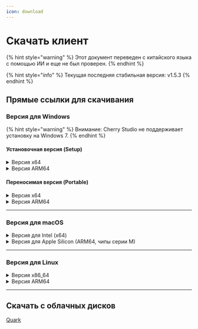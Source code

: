 ```yaml
---
icon: download
---
```

# Скачать клиент


{% hint style="warning" %}
Этот документ переведен с китайского языка с помощью ИИ и еще не был проверен.
{% endhint %}




{% hint style="info" %}
Текущая последняя стабильная версия: v1.5.3
{% endhint %}

## Прямые ссылки для скачивания

### Версия для Windows

{% hint style="warning" %}
Внимание: Cherry Studio не поддерживает установку на Windows 7.
{% endhint %}

#### Установочная версия (Setup)

<details>

<summary>Версия x64</summary>

Основные ссылки:

【[Официальный сайт Cherry Studio](https://cherry-ai.com/download)】 【[GitHub](https://github.com/CherryHQ/cherry-studio/releases/download/v1.5.3/Cherry-Studio-1.5.3-x64-setup.exe)】

Резервные ссылки:

【[Линия 1](https://download-cf.ocoolai.com/https://github.com/CherryHQ/cherry-studio/releases/download/v1.5.3/Cherry-Studio-1.5.3-x64-setup.exe)】 【[Линия 2](https://download.ocoolai.com/https://github.com/CherryHQ/cherry-studio/releases/download/v1.5.3/Cherry-Studio-1.5.3-x64-setup.exe)】 【[Линия 3](https://download.ocoolai.online/https://github.com/CherryHQ/cherry-studio/releases/download/v1.5.3/Cherry-Studio-1.5.3-x64-setup.exe)】

</details>

<details>

<summary>Версия ARM64</summary>

Основные ссылки:

【[Официальный сайт Cherry Studio](https://cherry-ai.com/download)】 【[GitHub](https://github.com/CherryHQ/cherry-studio/releases/download/v1.5.3/Cherry-Studio-1.5.3-arm64-setup.exe)】

Резервные ссылки:

【[Линия 1](https://download-cf.ocoolai.com/https://github.com/CherryHQ/cherry-studio/releases/download/v1.5.3/Cherry-Studio-1.5.3-arm64-setup.exe)】 【[Линия 2](https://download.ocoolai.com/https://github.com/CherryHQ/cherry-studio/releases/download/v1.5.3/Cherry-Studio-1.5.3-arm64-setup.exe)】 【[Линия 3](https://download.ocoolai.online/https://github.com/CherryHQ/cherry-studio/releases/download/v1.5.3/Cherry-Studio-1.5.3-arm64-setup.exe)】

</details>

#### Переносимая версия (Portable)

<details>

<summary>Версия x64</summary>

Основные ссылки:

【[Официальный сайт Cherry Studio](https://cherry-ai.com/download)】 【[GitHub](https://github.com/CherryHQ/cherry-studio/releases/download/v1.5.3/Cherry-Studio-1.5.3-x64-portable.exe)】

Резервные ссылки:

【[Линия 1](https://download-cf.ocoolai.com/https://github.com/CherryHQ/cherry-studio/releases/download/v1.5.3/Cherry-Studio-1.5.3-x64-portable.exe)】 【[Линия 2](https://download.ocoolai.com/https://github.com/CherryHQ/cherry-studio/releases/download/v1.5.3/Cherry-Studio-1.5.3-x64-portable.exe)】 【[Линия 3](https://download.ocoolai.online/https://github.com/CherryHQ/cherry-studio/releases/download/v1.5.3/Cherry-Studio-1.5.3-x64-portable.exe)】

</details>

<details>

<summary>Версия ARM64</summary>

Основные ссылки:

【[Официальный сайт Cherry Studio](https://cherry-ai.com/download)】 【[GitHub](https://github.com/CherryHQ/cherry-studio/releases/download/v1.5.3/Cherry-Studio-1.5.3-arm64-portable.exe)】

Резервные ссылки:

【[Линия 1](https://download-cf.ocoolai.com/https://github.com/CherryHQ/cherry-studio/releases/download/v1.5.3/Cherry-Studio-1.5.3-arm64-portable.exe)】 【[Линия 2](https://download.ocoolai.com/https://github.com/CherryHQ/cherry-studio/releases/download/v1.5.3/Cherry-Studio-1.5.3-arm64-portable.exe)】 【[Линия 3](https://download.ocoolai.online/https://github.com/CherryHQ/cherry-studio/releases/download/v1.5.3/Cherry-Studio-1.5.3-arm64-portable.exe)】

</details>

***

### Версия для macOS

<details>

<summary>Версия для Intel (x64)</summary>

Основные ссылки:

【[Официальный сайт Cherry Studio](https://cherry-ai.com/download)】 【[GitHub](https://github.com/CherryHQ/cherry-studio/releases/download/v1.5.3/Cherry-Studio-1.5.3-x64.dmg)】

Резервные ссылки:

【[Линия 1](https://download-cf.ocoolai.com/https://github.com/CherryHQ/cherry-studio/releases/download/v1.5.3/Cherry-Studio-1.5.3-x64.dmg)】 【[Линия 2](https://download.ocoolai.com/https://github.com/CherryHQ/cherry-studio/releases/download/v1.5.3/Cherry-Studio-1.5.3-x64.dmg)】 【[Линия 3](https://download.ocoolai.online/https://github.com/CherryHQ/cherry-studio/releases/download/v1.5.3/Cherry-Studio-1.5.3-x64.dmg)】

</details>

<details>

<summary>Версия для Apple Silicon (ARM64, чипы серии M)</summary>

Основные ссылки:

【[Официальный сайт Cherry Studio](https://cherry-ai.com/download)】 【[GitHub](https://github.com/CherryHQ/cherry-studio/releases/download/v1.5.3/Cherry-Studio-1.5.3-arm64.dmg)】

Резервные ссылки:

【[Линия 1](https://download-cf.ocoolai.com/https://github.com/CherryHQ/cherry-studio/releases/download/v1.5.3/Cherry-Studio-1.5.3-arm64.dmg)】 【[Линия 2](https://download.ocoolai.com/https://github.com/CherryHQ/cherry-studio/releases/download/v1.5.3/Cherry-Studio-1.5.3-arm64.dmg)】 【[Линия 3](https://download.ocoolai.online/https://github.com/CherryHQ/cherry-studio/releases/download/v1.5.3/Cherry-Studio-1.5.3-arm64.dmg)】

</details>

***

### Версия для Linux

<details>

<summary>Версия x86_64</summary>

Основные ссылки:

【[Официальный сайт Cherry Studio](https://cherry-ai.com/download)】 【[GitHub](https://github.com/CherryHQ/cherry-studio/releases/download/v1.5.3/Cherry-Studio-1.5.3-x86_64.AppImage)】

Резервные ссылки:

【[Линия 1](https://download-cf.ocoolai.com/https://github.com/CherryHQ/cherry-studio/releases/download/v1.5.3/Cherry-Studio-1.5.3-x86_64.AppImage)】 【[Линия 2](https://download.ocoolai.com/https://github.com/CherryHQ/cherry-studio/releases/download/v1.5.3/Cherry-Studio-1.5.3-x86_64.AppImage)】 【[Линия 3](https://download.ocoolai.online/https://github.com/CherryHQ/cherry-studio/releases/download/v1.5.3/Cherry-Studio-1.5.3-x86_64.AppImage)】

</details>

<details>

<summary>Версия ARM64</summary>

Основные ссылки:

【[Официальный сайт Cherry Studio](https://cherry-ai.com/download)】 【[GitHub](https://github.com/CherryHQ/cherry-studio/releases/download/v1.5.3/Cherry-Studio-1.5.3-arm64.AppImage)】

Резервные ссылки:

【[Линия 1](https://download-cf.ocoolai.com/https://github.com/CherryHQ/cherry-studio/releases/download/v1.5.3/Cherry-Studio-1.5.3-arm64.AppImage)】 【[Линия 2](https://download.ocoolai.com/https://github.com/CherryHQ/cherry-studio/releases/download/v1.5.3/Cherry-Studio-1.5.3-arm64.AppImage)】 【[Линия 3](https://download.ocoolai.online/https://github.com/CherryHQ/cherry-studio/releases/download/v1.5.3/Cherry-Studio-1.5.3-arm64-AppImage)】

</details>

***

## Скачать с облачных дисков

[Quark](https://pan.quark.cn/s/c8533a1ec63e#/list/share)